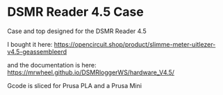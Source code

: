 # DSMR Reader 4.5 Case

Case and top designed for the DSMR Reader 4.5 

I bought it here: https://opencircuit.shop/product/slimme-meter-uitlezer-v4.5-geassembleerd

and the documentation is here: https://mrwheel.github.io/DSMRloggerWS/hardware_V4.5/


Gcode is sliced for Prusa PLA and a Prusa Mini

